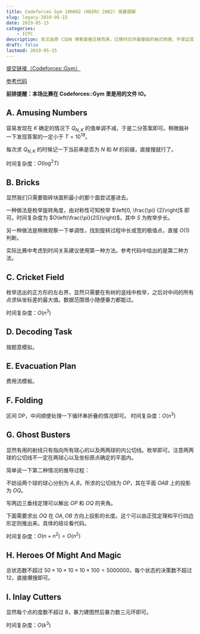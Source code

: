 ```yaml
---
title: Codeforces Gym 100002 (NEERC 2002) 简要题解
slug: legacy-2019-05-15
date: 2019-05-15
categories:
    - ICPC
description: 本文由原 CSDN 博客直接迁移而来，迁移时仅作最基础的格式修缮，不保证其内容格式与本站完全适配。
draft: false
lastmod: 2019-05-15
---
```


[提交链接（Codeforces::Gym）](https://codeforces.com/gym/100002)

[参考代码](https://github.com/MegaOwIer/CodeArchive/tree/master/Codeforces_Gym/100001-100200)

**前排提醒：本场比赛在 Codeforces::Gym 里是用的文件 IO。**

## A. Amusing Numbers

容易发现在 $K$ 确定的情况下 $Q_{N, K}$ 的值单调不减，于是二分答案即可。稍微脑补一下发现答案的一定小于 $T= 10^{18}$。

每次求 $Q_{N, K}$ 的时候记一下当前串是否为 $N$ 和 $M$ 的前缀，直接搜就行了。

时间复杂度：$O(\log^2 T)$

## B. Bricks

显然我们只需要取砖块面积最小的那个面尝试塞进去。

一种做法是枚举旋转角度，由对称性可知枚举 $\left[0, \frac{\pi} {2}\right]$ 即可。时间复杂度为 $O\left(\frac{\pi}{2S}\right)$，其中 $S$ 为枚举步长。

另一种做法是稍微观察一下单调性，找到旋转过程中长或宽的极值点，直接 $O(1)$ 判断。

实际比赛中考虑到时间关系建议使用第一种方法。参考代码中给出的是第二种方法。

## C. Cricket Field

枚举选出的正方形的左右界，显然只需要在有树的竖线中枚举，之后对中间的所有点求纵坐标差的最大值。数据范围很小随便暴力都能过。

时间复杂度：$O(n^3)$

## D. Decoding Task

按题意模拟。

## E. Evacuation Plan

费用流模板。

## F. Folding

区间 DP，中间顺便处理一下循环串折叠的情况即可。
时间复杂度：$O(n^3)$

## G. Ghost Busters

显然有用的射线只有指向所有球心的以及两两球的内公切线。枚举即可。注意两两球的公切线不一定在两球心以及坐标原点确定的平面内。

简单说一下第二种情况的推导过程：

不妨设两个球的球心分别为 $A, B$，所求的公切线为 $OP$，其在平面 $OAB$ 上的投影为 $OQ$。

写两边三垂线定理可以解出 $OP$ 和 $OQ$ 的夹角。

下面需要求出 $OQ$ 在 $OA, OB$ 方向上投影的长度。这个可以由正弦定理和平行四边形定则推出来。具体的结论看代码。

时间复杂度：$O(n + n^2) = O(n^2)$

## H. Heroes Of Might And Magic

总状态数不超过 $50 \times 10 \times 10 \times 10 \times 100 = 5000000$，每个状态的决策数不超过 $12$，直接爆搜即可。

## I. Inlay Cutters

显然每个点的度数不超过 $8$，暴力建图然后暴力数三元环即可。

时间复杂度：$O(k^3)$
